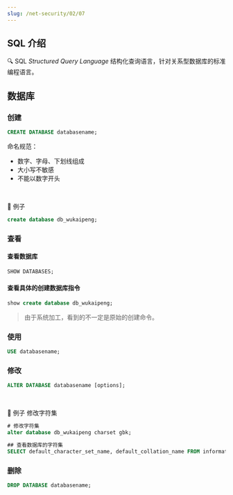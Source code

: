 ```yaml
---
slug: /net-security/02/07
---
```


## SQL 介绍

🔍 SQL *Structured Query Language* 结构化查询语言，针对关系型数据库的标准编程语言。

## 数据库

### 创建

```sql
CREATE DATABASE databasename;
```

命名规范：

- 数字、字母、下划线组成
- 大小写不敏感
- 不能以数字开头

<br />

🌰 例子

```sql
create database db_wukaipeng;
```

### 查看

#### 查看数据库

```sql
SHOW DATABASES;
```

#### 查看具体的创建数据库指令

```sql
show create database db_wukaipeng;
```

> 由于系统加工，看到的不一定是原始的创建命令。

### 使用

```sql
USE databasename;
```

### 修改

```sql
ALTER DATABASE databasename [options];
```

<br />

🌰 例子 修改字符集

```sql
# 修改字符集
alter database db_wukaipeng charset gbk;

## 查看数据库的字符集
SELECT default_character_set_name, default_collation_name FROM information_schema.SCHEMATA WHERE schema_name = 'db_wukaipeng';
```

### 删除

```sql
DROP DATABASE databasename;
```

